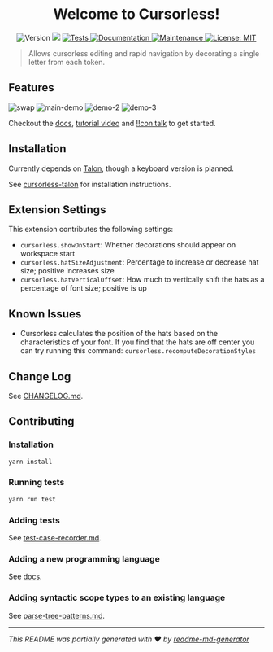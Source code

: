 <h1 align="center">Welcome to Cursorless!</h1>
<p align="center">
  <img alt="Version" src="https://img.shields.io/github/package-json/v/pokey/cursorless-vscode?color=green" />
  <img src="https://img.shields.io/badge/vscode-%5E1.53.0-blue.svg" />
  <a href="https://github.com/pokey/cursorless-vscode/actions/workflows/test.yml?query=branch%3Amaster" target="_blank">
    <img alt="Tests" src="https://img.shields.io/github/workflow/status/pokey/cursorless-vscode/Run%20Tests?logo=github&label=tests" />
  </a>
  <a href="https://github.com/pokey/cursorless-talon/tree/master/docs" target="_blank">
    <img alt="Documentation" src="https://img.shields.io/badge/documentation-yes-brightgreen.svg" />
  </a>
  <a href="https://github.com/pokey/cursorless-vscode/graphs/commit-activity" target="_blank">
    <img alt="Maintenance" src="https://img.shields.io/maintenance/yes/2021.svg" />
  </a>
  <a href="https://github.com/pokey/cursorless-vscode/blob/master/LICENSE" target="_blank">
    <img alt="License: MIT" src="https://img.shields.io/github/license/pokey/cursorless-vscode" />
  </a>
</p>

> Allows cursorless editing and rapid navigation by decorating a single letter from each token.

## Features

![swap](images/swap.gif)
![main-demo](images/main-demo.gif)
![demo-2](images/demo-2.gif)
![demo-3](images/demo-3.gif)

Checkout the [docs](https://github.com/pokey/cursorless-talon/blob/master/docs), [tutorial video](https://www.youtube.com/watch?v=JxcNW0hnfTk) and [!!con talk](https://www.youtube.com/watch?v=Py9xjeIhxOg) to get started.

## Installation

Currently depends on [Talon](https://talonvoice.com/), though a keyboard
version is planned.

See [cursorless-talon](https://github.com/pokey/cursorless-talon) for installation instructions.

## Extension Settings

This extension contributes the following settings:

- `cursorless.showOnStart`: Whether decorations should appear on workspace start
- `cursorless.hatSizeAdjustment`: Percentage to increase or decrease hat size; positive increases size
- `cursorless.hatVerticalOffset`: How much to vertically shift the hats as a percentage of font size; positive is up

## Known Issues

- Cursorless calculates the position of the hats based on the characteristics of your font. If you find that the hats are off center you can try running this command: `cursorless.recomputeDecorationStyles`

## Change Log

See [CHANGELOG.md](CHANGELOG.md).

## Contributing

### Installation

```sh
yarn install
```

### Running tests

```sh
yarn run test
```

### Adding tests

See [test-case-recorder.md](docs/test-case-recorder.md).

### Adding a new programming language

See [docs](docs/adding-a-new-language.md).

### Adding syntactic scope types to an existing language

See [parse-tree-patterns.md](docs/parse-tree-patterns.md).

---

_This README was partially generated with ❤️ by [readme-md-generator](https://github.com/kefranabg/readme-md-generator)_
